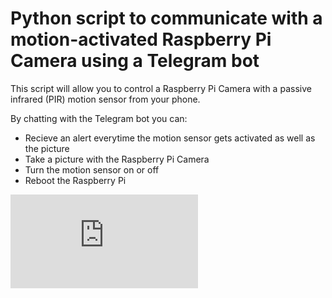 # Python script to communicate with a motion-activated Raspberry Pi Camera using a Telegram bot

This script will allow you to control a Raspberry Pi Camera with a passive infrared (PIR) motion sensor from your phone.

By chatting with the Telegram bot you can:

  - Recieve an alert everytime the motion sensor gets activated as well as the picture
  - Take a picture with the Raspberry Pi Camera
  - Turn the motion sensor on or off
  - Reboot the Raspberry Pi

![Screenshot](https://github.com/aserracardona/RaspberryPI/edit/main/MotionCam/README.md)

